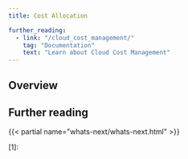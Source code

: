 ```yaml
---
title: Cost Allocation

further_reading:
  - link: "/cloud_cost_management/"
    tag: "Documentation"
    text: "Learn about Cloud Cost Management"
---
```



## Overview

## Further reading

{{< partial name="whats-next/whats-next.html" >}}

[1]: 